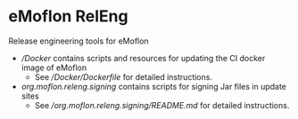 # eMoflon RelEng
Release engineering tools for eMoflon

* */Docker* contains scripts and resources for updating the CI docker image of eMoflon
  * See */Docker/Dockerfile* for detailed instructions.
* *org.moflon.releng.signing* contains scripts for signing Jar files in update sites
  * See */org.moflon.releng.signing/README.md* for detailed instructions.
